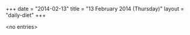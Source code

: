 +++
date = "2014-02-13"
title = "13 February 2014 (Thursday)"
layout = "daily-diet"
+++


\<no entries\>

